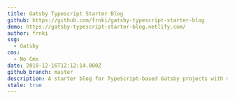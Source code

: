 ```yaml
---
title: Gatsby Typescript Starter Blog
github: https://github.com/frnki/gatsby-typescript-starter-blog
demo: https://gatsby-typescript-starter-blog.netlify.com/
author: frnki
ssg:
  - Gatsby
cms:
  - No Cms
date: 2018-12-16T12:12:14.000Z
github_branch: master
description: A starter blog for TypeScript-based Gatsby projects with minimal settings.
stale: true
---
```


